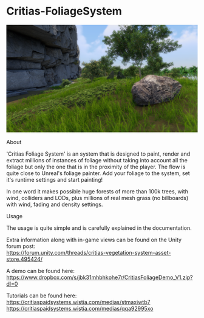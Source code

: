 # Critias-FoliageSystem

![Alt text](/Extra/Screen_1.png?raw=true "Optional Title")

About

'Critias Foliage System' is an system that is designed to paint, render and extract millions of instances of foliage without taking into account all the foliage but only the one that is in the proximity of the player. The flow is quite close to Unreal's foliage painter. Add your foliage to the system, set it's runtime settings and start painting!

In one word it makes possible huge forests of more than 100k trees, with wind, colliders and LODs, plus millions of real mesh grass (no billboards) with wind, fading and density settings.

Usage

The usage is quite simple and is carefully explained in the documentation.

Extra information along with in-game views can be found on the Unity forum post:<br>
https://forum.unity.com/threads/critias-vegetation-system-asset-store.495424/ <br>

A demo can be found here:<br>
https://www.dropbox.com/s/jbk31mhbhkphe7r/CritiasFoliageDemo_V1.zip?dl=0<br>

Tutorials can be found here:<br>
https://critiaspaidsystems.wistia.com/medias/stmaxiwtb7<br>
https://critiaspaidsystems.wistia.com/medias/qqa92995xo<br>
